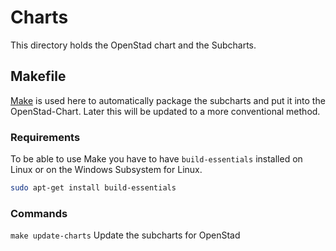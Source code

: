 
# Charts

This directory holds the OpenStad chart and the Subcharts.

## Makefile

[Make](Makefile) is used here to automatically package the subcharts and put it into the OpenStad-Chart.
Later this will be updated to a more conventional method.

### Requirements

To be able to use Make you have to have `build-essentials` installed on Linux or on the Windows Subsystem for Linux.

```sh
sudo apt-get install build-essentials
```

### Commands

`make update-charts` Update the subcharts for OpenStad
